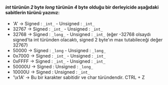 #### _int_ türünün _2_ byte _long_ türünün _4_ byte olduğu bir derleyicide aşağıdaki sabitlerin türünü yazınız:

* 'A' -> Signed : ``` _int_ ``` - Unsigned : ``` _int_ ``` 
* 32767 -> Signed : ``` _int_ ``` - Unsigned : ``` _int_ ```
* 32768 -> Signed : ``` _long_ ``` - Unsigned : ``` _int_ ``` (eğer -32768 olsaydı signed'ta int türünden olacaktı, signed 2 byte'ın max tutabileceği değer 32767)
* 50000 -> Signed : ``` _long ``` - Unsigned : ``` _long_ ```
* 0x7000 -> Signed : ``` _int_ ``` - Unsigned : ``` _int_ ``` 
* 0xFFFF -> Signed : ``` _int_ ``` - Unsigned : ``` _int_ ```
* 50000U -> Signed : Unsigned : ``` _long_ ```
* 10000U -> Signed : Unsigned : ``` _int_ ```
* '\x1A' -> Bu bir karakter sabitidir ve char türündendir. CTRL + Z
